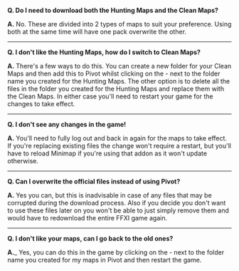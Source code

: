 __Q. Do I need to download both the Hunting Maps and the Clean Maps?__

__A.__ No.  These are divided into 2 types of maps to suit your preference.  Using both at the same time will have one pack overwrite the other.

____
__Q. I don't like the Hunting Maps, how do I switch to Clean Maps?__

__A.__ There's a few ways to do this.  You can create a new folder for your Clean Maps and then add this to Pivot whilst clicking on the - next 
to the folder name you created for the Hunting Maps.  The other option is to delete all the files in the folder you created for the Hunting Maps 
and replace them with the Clean Maps.  In either case you'll need to restart your game for the changes to take effect.

____
__Q. I don't see any changes in the game!__

__A.__ You'll need to fully log out and back in again for the maps to take effect.
If you're replacing existing files the change won't require a restart, but you'll have to reload Minimap if you're using that addon as it won't 
update otherwise.

____
__Q. Can I overwrite the official files instead of using Pivot?__

__A.__ Yes you can, but this is inadvisable in case of any files that may be corrupted during the download process.  Also if you decide you don't 
want to use these files later on you won't be able to just simply remove them and would have to redownload the entire FFXI game again.

____
__Q. I don't like your maps, can I go back to the old ones?__

__A.___ Yes, you can do this in the game by clicking on the - next to the folder name you created for my maps in Pivot and then restart the game.
